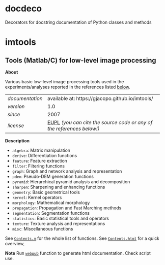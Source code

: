 # docdeco

Decorators for docstring documentation of Python classes and methods

imtools
=======

Tools (Matlab/C) for low-level image processing
---

**About**

Various basic low-level image processing tools used in the experiments/analyses reported in the references listed [below](References).

<table align="center">
    <tr> <td align="left"><i>documentation</i></td> <td align="left">available at: https://gjacopo.github.io/imtools/</td> </tr> 
    <tr> <td align="left"><i>version</i></td> <td align="left">1.0</td> </tr> 
    <tr> <td align="left"><i>since</i></td> <td align="left">2007</td> </tr> 
    <tr> <td align="left"><i>license</i></td> <td align="left"><a href="https://joinup.ec.europa.eu/sites/default/files/eupl1.1.-licence-en_0.pdfEUPL">EUPL</a>  <i>(you can cite the source code or any of the references below!)</i> </td> </tr> 
</table>

**Description**

* `algebra`:  Matrix manipulation
* `derive`:  Differentiation functions
* `feature`:  Feature extraction
* `filter`:  Filtering functions
* `graph`:  Graph and network analysis and representation
* `pdem`:  Pseudo-DEM generation functions
* `pyramid`:  Hierarchical pyramid analysis and decomposition		
* `sharpen`:  Sharpening and enhancing functions		 
* `geometry`:  Basic geometrical tools 	
* `kernel`:  Kernel operators
* `morphology`:  Mathematical morphology
* `propagation`:  Propagation and Fast Marching methods
* `segmentation`:  Segmentation functions	
* `statistics`:  Basic statistical tools and operators
* `texture`:  Texture analysis and representations		
* `misc`:  Miscellaneous functions		

See [`Contents.m`](Contents.m) for the whole list of functions. See [`Contents.html`](https://gjacopo.github.io/imtools/Contents.html) for a quick overview, 

**Note** 
Run [`webpub`](https://gjacopo.github.io/imtools/misc/webpub.html) function to generate html documentation. Check script use.

